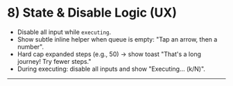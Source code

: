 # 8) State & Disable Logic (UX)

* Disable all input while `executing`.
* Show subtle inline helper when queue is empty: "Tap an arrow, then a number".
* Hard cap expanded steps (e.g., 50) → show toast "That's a long journey! Try fewer steps."
* During executing: disable all inputs and show "Executing… (k/N)".

---
